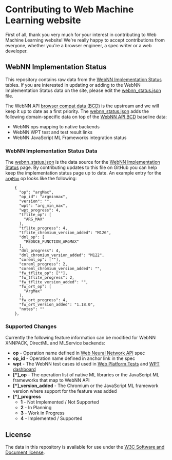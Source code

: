 # Contributing to Web Machine Learning website

First of all, thank you very much for your interest in contributing to Web Machine Learning website! We're really happy to accept contributions from everyone, whether you're a browser engineer, a spec writer or a web developer.

## WebNN Implementation Status

This repository contains raw data from the [WebNN Implementation Status](https://webmachinelearning.github.io/webnn-status/) tables. If you are interested in updating or adding to the WebNN Implementation Status data on the site, please edit the [webnn_status.json](./assets/json/webnn_status.json) file.

The WebNN API [browser compat data (BCD)](https://github.com/search?q=repo%3Amdn%2Fbrowser-compat-data+webnn&type=code) is the upstream and we will keep it up to date as a first priority. The [webnn_status.json](./assets/json/webnn_status.json) adds the following domain-specific data on top of the [WebNN API BCD](https://github.com/search?q=repo%3Amdn%2Fbrowser-compat-data+webnn&type=code) baseline data:

- WebNN ops mapping to native backends
- WebNN WPT test and test result links
- WebNN JavaScript ML Frameworks integration status

### WebNN Implementation Status Data

The [webnn_status.json](./assets/json/webnn_status.json) is the data source for the [WebNN Implementation Status](https://webmachinelearning.github.io/webnn-status/) page. By contributing updates to this file on GitHub you can help keep the implementation status page up to date. An example entry for the [`argMax`](https://www.w3.org/TR/webnn/#dom-mlgraphbuilder-argmax) op looks like the following:

```
    {
      "op": "argMax",
      "op_id": "argminmax",
      "version": "",
      "wpt": "arg_min_max",
      "wpt_progress": 4,
      "tflite_op": [
        "ARG_MAX"
      ],
      "tflite_progress": 4,
      "tflite_chromium_version_added": "M126",
      "dml_op": [
        "REDUCE_FUNCTION_ARGMAX"
      ],
      "dml_progress": 4,
      "dml_chromium_version_added": "M122",
      "coreml_op": [""],
      "coreml_progress": 2,
      "coreml_chromium_version_added": "",
      "fw_tflite_op": [""],
      "fw_tflite_progress": 2,
      "fw_tflite_version_added": "",
      "fw_ort_op": [
        "ArgMax"
      ],
      "fw_ort_progress": 4,
      "fw_ort_version_added": "1.18.0",
      "notes": ""
    },
```

### Supported Changes

Currently the following feature information can be modified for WebNN XNNPACK, DirectML and MLService backends:

* **op** - Operation name defined in [Web Neural Network API](https://www.w3.org/TR/webnn/) spec
* **op_id** - Operation name defined in anchor link in the spec
* **wpt** - The WebNN test cases id used in [Web Platform Tests](https://github.com/web-platform-tests/wpt/tree/master/webnn) and [WPT dashboard](https://wpt.fyi/)
* **[*]_op** - The operation list of native ML libraries or the JavaScript ML frameworks that map to WebNN API
* **[*]_version_added** - The Chromium or the JavaScript ML framework version where support for the feature was added
* **[*]_progress**
    * **1** - Not Implemented / Not Supported
    * **2** - In Planning
    * **3** - Work in Progress
    * **4** - Implemented / Supported

## License

The data in this repository is available for use under the [W3C Software and Document license](https://www.w3.org/Consortium/Legal/copyright-software).